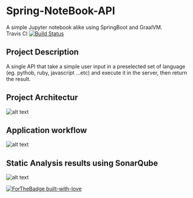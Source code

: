 # Spring-NoteBook-API
A simple Jupyter notebook alike using SpringBoot and GraalVM.  
Travis CI [![Build Status](https://travis-ci.com/gouzal/Spring-NoteBook-API.svg?token=KxbqnJagkTLq3aXT81d8&branch=master)](https://travis-ci.com/gouzal/Spring-NoteBook-API)  
## Project Description  
A single API that take a simple user input in a preselected set of language (eg. pythob, ruby, javascript ...etc) and execute it in the server, then return the result.
## Project Architectur
![alt text](https://github.com/gouzal/Spring-NoteBook-API/blob/master/assets/architecture.PNG?raw=true "Project Architectur")


## Application workflow
![alt text](https://github.com/gouzal/Spring-NoteBook-API/blob/master/assets/workflow.png?raw=true "Application workflow")

## Static Analysis results using SonarQube  
![alt text](https://github.com/gouzal/Spring-NoteBook-API/blob/master/assets/sonarqube.png?raw=true "Static Analysis results using SonarQube ")  


[![ForTheBadge built-with-love](http://ForTheBadge.com/images/badges/built-with-love.svg)](https://GitHub.com/Naereen/)  
